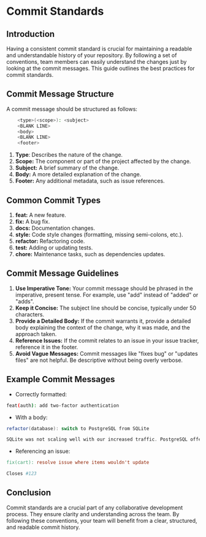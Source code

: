 # Commit Standards
## Introduction
Having a consistent commit standard is crucial for maintaining a readable and understandable history of your repository. By following a set of conventions, team members can easily understand the changes just by looking at the commit messages. This guide outlines the best practices for commit standards.

## Commit Message Structure
A commit message should be structured as follows:
```bash
    <type>(<scope>): <subject>
    <BLANK LINE>
    <body>
    <BLANK LINE>
    <footer>
```

1. **Type**: Describes the nature of the change.
2. **Scope:** The component or part of the project affected by the change.
3. **Subject:** A brief summary of the change.
4. **Body:** A more detailed explanation of the change.
5. **Footer:** Any additional metadata, such as issue references.

## Common Commit Types
1. **feat:** A new feature.
2. **fix:** A bug fix.
3. **docs:** Documentation changes.
4. **style:** Code style changes (formatting, missing semi-colons, etc.).
5. **refactor:** Refactoring code.
6. **test:** Adding or updating tests.
7. **chore:** Maintenance tasks, such as dependencies updates.

## Commit Message Guidelines
1. **Use Imperative Tone:** Your commit message should be phrased in the imperative, present tense. For example, use "add" instead of "added" or "adds".
2. **Keep it Concise:** The subject line should be concise, typically under 50 characters.
3. **Provide a Detailed Body:** If the commit warrants it, provide a detailed body explaining the context of the change, why it was made, and the approach taken.
4. **Reference Issues:** If the commit relates to an issue in your issue tracker, reference it in the footer.
5. **Avoid Vague Messages:** Commit messages like "fixes bug" or "updates files" are not helpful. Be descriptive without being overly verbose.

## Example Commit Messages
* Correctly formatted:
```bash
feat(auth): add two-factor authentication
```
* With a body:
```csharp
refactor(database): switch to PostgreSQL from SQLite

SQLite was not scaling well with our increased traffic. PostgreSQL offers improved performance and scalability.
```

* Referencing an issue:
```makefile
fix(cart): resolve issue where items wouldn't update

Closes #123
```
## Conclusion
Commit standards are a crucial part of any collaborative development process. They ensure clarity and understanding across the team. By following these conventions, your team will benefit from a clear, structured, and readable commit history.
